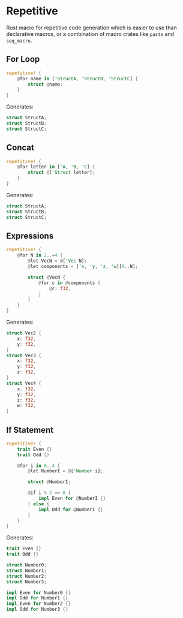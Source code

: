 # Repetitive

Rust macro for repetitive code generation which is easier to use than declarative macros,
or a combination of macro crates like `paste` and `seq_macro`.

## For Loop

```rust
repetitive! {
    @for name in ['StructA, 'StructB, 'StructC] {
        struct @name;
    }
}
```

Generates:

```rust
struct StructA;
struct StructB;
struct StructC;
```

## Concat

```rust
repetitive! {
    @for letter in ['A, 'B, 'C] {
        struct @['Struct letter];
    }
}
```

Generates:

```rust
struct StructA;
struct StructB;
struct StructC;
```

## Expressions

```rust
repetitive! {
    @for N in 2..=4 {
        @let VecN = @['Vec N];
        @let components = ['x, 'y, 'z, 'w][0..N];

        struct @VecN {
            @for c in @components {
                @c: f32,
            }
        }
    }
}
```

Generates:

```rust
struct Vec2 {
    x: f32,
    y: f32,
}
struct Vec3 {
    x: f32,
    y: f32,
    z: f32,
}
struct Vec4 {
    x: f32,
    y: f32,
    z: f32,
    w: f32,
}
```

## If Statement

```rust
repetitive! {
    trait Even {}
    trait Odd {}

    @for i in 0..4 {
        @let NumberI = @['Number i];

        struct @NumberI;

        @if i % 2 == 0 {
            impl Even for @NumberI {}
        } else {
            impl Odd for @NumberI {}
        }
    }
}
```

Generates:

```rust
trait Even {}
trait Odd {}

struct Number0;
struct Number1;
struct Number2;
struct Number3;

impl Even for Number0 {}
impl Odd for Number1 {}
impl Even for Number2 {}
impl Odd for Number3 {}
```